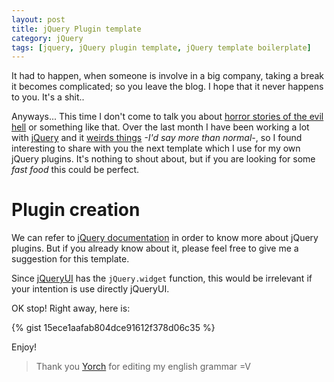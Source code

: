 ```yaml
---
layout: post
title: jQuery Plugin template
category: jQuery
tags: [jquery, jQuery plugin template, jQuery template boilerplate]
---
```


It had to happen, when someone is involve in a big company, taking a break it becomes complicated; so you leave the blog. I hope that it never happens to you. It's a shit..

Anyways... This time I don't come to talk you about [horror stories of the evil hell]() or something like that. Over the last month I have been working a lot with [jQuery](https://jquery.com/) and it [weirds things]() *-I'd say more than normal-*, so I found interesting to share with you the next template which I use for my own jQuery plugins. It's nothing to shout about, but if you are looking for some *fast food* this could be perfect.

# Plugin creation
We can refer to [jQuery documentation](https://learn.jquery.com/plugins/basic-plugin-creation/) in order to know more about jQuery plugins. But if you already know about it, please feel free to give me a suggestion for this template.

Since [jQueryUI](http://jqueryui.com/) has the `jQuery.widget` function, this would be irrelevant if your intention is use directly jQueryUI.

OK stop! Right away, here is:

{% gist 15ece1aafab804dce91612f378d06c35 %}

Enjoy!


> Thank you [Yorch](https://twitter.com/j0rg3_nt) for editing my english grammar =V
